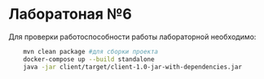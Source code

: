 # Лаборатоная №6

Для проверки работоспособности работы лабораторной необходимо:

```bash
    mvn clean package #для сборки проекта
    docker-compose up --build standalone
    java -jar client/target/client-1.0-jar-with-dependencies.jar
```
